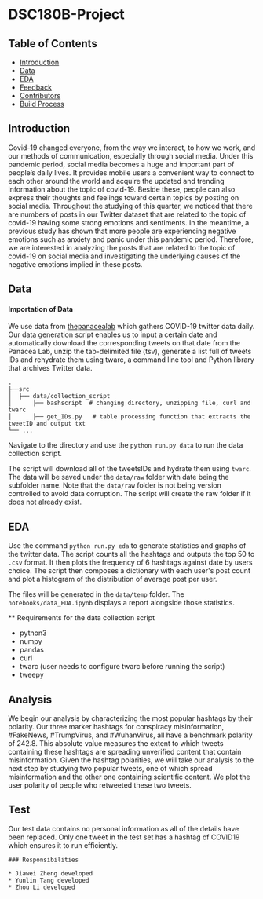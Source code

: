 # DSC180B-Project

## Table of Contents

- [Introduction](#introduction)
- [Data](#data)
- [EDA](#EDA)
- [Feedback](#feedback)
- [Contributors](#contributors)
- [Build Process](#build-process)

## Introduction
Covid-19 changed everyone, from the way we interact, to how we work, and our methods of communication, especially through social media. Under this pandemic period, social media becomes a huge and important part of people’s daily lives. It provides mobile users a convenient way to connect to each other around the world and acquire the updated and trending information about the topic of covid-19. Beside these, people can also express their thoughts and feelings toward certain topics by posting on social media. Throughout the studying of this quarter, we noticed that there are numbers of posts in our Twitter dataset that are related to the topic of covid-19 having some strong emotions and sentiments. In the meantime, a previous study has shown that more people are experiencing negative emotions such as anxiety and panic under this pandemic period. Therefore, we are interested in analyzing the posts that are related to the topic of covid-19 on social media and investigating the underlying causes of the negative emotions implied in these posts.



## Data

#### Importation of Data
We use data from [thepanacealab](https://github.com/thepanacealab) which gathers COVID-19 twitter data daily. Our data generation script enables us to input a certain date and automatically download the corresponding tweets on that date from the Panacea Lab, unzip the tab-delimited file (tsv), generate a list full of tweets IDs and rehydrate them using twarc, a command line tool and Python library that archives Twitter data.
```
.
├──src
│  ├── data/collection_script                   
│      ├── bashscript  # changing directory, unzipping file, curl and twarc
│      ├── get_IDs.py   # table processing function that extracts the tweetID and output txt
└── ...
```

Navigate to the directory and use the `python run.py data` to run the data collection script.

The script will download all of the tweetsIDs and hydrate them using `twarc`. The data will be saved under the `data/raw` folder with date being the subfolder name. Note that the `data/raw` folder is not being version controlled to avoid data corruption. The script will create the raw folder if it does not already exist.


## EDA

Use the command `python run.py eda` to generate statistics and graphs of the twitter data. The script counts all the hashtags and outputs the top 50 to `.csv` format. It then plots the frequency of 6 hashtags against date by users choice. The script then composes a dictionary with each user's post count and plot a histogram of the distribution of average post per user.

The files will be generated in the `data/temp` folder. The `notebooks/data_EDA.ipynb` displays a report alongside those statistics.

** Requirements for the data collection script
- python3
- numpy
- pandas
- curl
- twarc (user needs to configure twarc before running the script)
- tweepy

## Analysis

We begin our analysis by characterizing the most popular hashtags by their polarity. Our three marker hashtags for conspiracy misinformation, #FakeNews, #TrumpVirus, and #WuhanVirus, all have a benchmark polarity of 242.8. This absolute value measures the extent to which tweets containing these hashtags are spreading unverified content that contain misinformation.
Given the hashtag polarities, we will take our analysis to the next step by studying two popular tweets, one of which spread misinformation and the other one containing scientific content. We plot the user polarity of people who retweeted these two tweets.



## Test
Our test data contains no personal information as all of the details have been replaced. Only one tweet in the test set has a hashtag of COVID19 which ensures it to run efficiently.



```
### Responsibilities

* Jiawei Zheng developed
* Yunlin Tang developed
* Zhou Li developed
```
